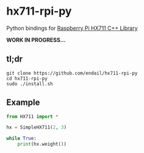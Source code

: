 # hx711-rpi-py

Python bindings for [Raspberry Pi HX711 C++ Library](https://github.com/endail/hx711)

**WORK IN PROGRESS...**

## tl;dr

```console
git clone https://github.com/endail/hx711-rpi-py
cd hx711-rpi-py
sudo ./install.sh
```

## Example

```python
from HX711 import *

hx = SimpleHX711(2, 3)

while True:
    print(hx.weight())
```
